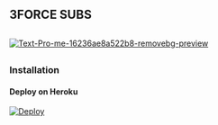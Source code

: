 ## 3FORCE SUBS
##
<a href="https://ibb.co/TmtvcDs"><img src="https://i.ibb.co/TmtvcDs/Text-Pro-me-16236ae8a522b8-removebg-preview.png" alt="Text-Pro-me-16236ae8a522b8-removebg-preview" border="0"></a>
##
### Installation
#### Deploy on Heroku
[![Deploy](https://www.herokucdn.com/deploy/button.svg)](https://heroku.com/deploy?template=https://github.com/syahrizalemano/3inlinesubs)</br>

